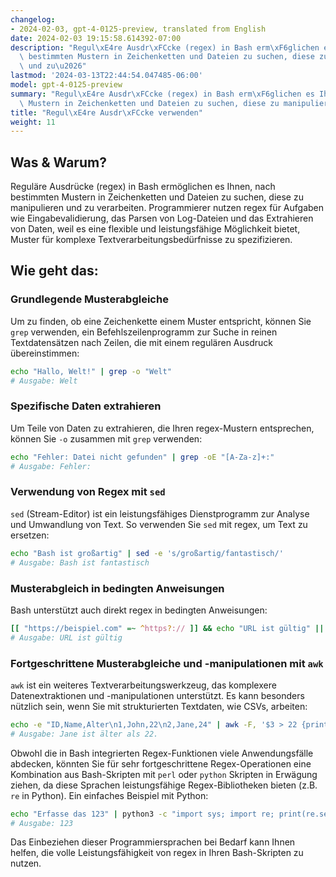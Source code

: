 ```yaml
---
changelog:
- 2024-02-03, gpt-4-0125-preview, translated from English
date: 2024-02-03 19:15:58.614392-07:00
description: "Regul\xE4re Ausdr\xFCcke (regex) in Bash erm\xF6glichen es Ihnen, nach\
  \ bestimmten Mustern in Zeichenketten und Dateien zu suchen, diese zu manipulieren\
  \ und zu\u2026"
lastmod: '2024-03-13T22:44:54.047485-06:00'
model: gpt-4-0125-preview
summary: "Regul\xE4re Ausdr\xFCcke (regex) in Bash erm\xF6glichen es Ihnen, nach bestimmten\
  \ Mustern in Zeichenketten und Dateien zu suchen, diese zu manipulieren und zu verarbeiten."
title: "Regul\xE4re Ausdr\xFCcke verwenden"
weight: 11
---
```


## Was & Warum?

Reguläre Ausdrücke (regex) in Bash ermöglichen es Ihnen, nach bestimmten Mustern in Zeichenketten und Dateien zu suchen, diese zu manipulieren und zu verarbeiten. Programmierer nutzen regex für Aufgaben wie Eingabevalidierung, das Parsen von Log-Dateien und das Extrahieren von Daten, weil es eine flexible und leistungsfähige Möglichkeit bietet, Muster für komplexe Textverarbeitungsbedürfnisse zu spezifizieren.

## Wie geht das:

### Grundlegende Musterabgleiche
Um zu finden, ob eine Zeichenkette einem Muster entspricht, können Sie `grep` verwenden, ein Befehlszeilenprogramm zur Suche in reinen Textdatensätzen nach Zeilen, die mit einem regulären Ausdruck übereinstimmen:

```bash
echo "Hallo, Welt!" | grep -o "Welt"
# Ausgabe: Welt
```

### Spezifische Daten extrahieren
Um Teile von Daten zu extrahieren, die Ihren regex-Mustern entsprechen, können Sie `-o` zusammen mit `grep` verwenden:

```bash
echo "Fehler: Datei nicht gefunden" | grep -oE "[A-Za-z]+:"
# Ausgabe: Fehler:
```

### Verwendung von Regex mit `sed`
`sed` (Stream-Editor) ist ein leistungsfähiges Dienstprogramm zur Analyse und Umwandlung von Text. So verwenden Sie `sed` mit regex, um Text zu ersetzen:

```bash
echo "Bash ist großartig" | sed -e 's/großartig/fantastisch/'
# Ausgabe: Bash ist fantastisch
```

### Musterabgleich in bedingten Anweisungen
Bash unterstützt auch direkt regex in bedingten Anweisungen:

```bash
[[ "https://beispiel.com" =~ ^https?:// ]] && echo "URL ist gültig" || echo "URL ist ungültig"
# Ausgabe: URL ist gültig
```

### Fortgeschrittene Musterabgleiche und -manipulationen mit `awk`
`awk` ist ein weiteres Textverarbeitungswerkzeug, das komplexere Datenextraktionen und -manipulationen unterstützt. Es kann besonders nützlich sein, wenn Sie mit strukturierten Textdaten, wie CSVs, arbeiten:

```bash
echo -e "ID,Name,Alter\n1,John,22\n2,Jane,24" | awk -F, '$3 > 22 {print $2 " ist älter als 22."}'
# Ausgabe: Jane ist älter als 22.
```

Obwohl die in Bash integrierten Regex-Funktionen viele Anwendungsfälle abdecken, könnten Sie für sehr fortgeschrittene Regex-Operationen eine Kombination aus Bash-Skripten mit `perl` oder `python` Skripten in Erwägung ziehen, da diese Sprachen leistungsfähige Regex-Bibliotheken bieten (z.B. `re` in Python). Ein einfaches Beispiel mit Python:

```bash
echo "Erfasse das 123" | python3 -c "import sys; import re; print(re.search('(\d+)', sys.stdin.read()).group(0))"
# Ausgabe: 123
```

Das Einbeziehen dieser Programmiersprachen bei Bedarf kann Ihnen helfen, die volle Leistungsfähigkeit von regex in Ihren Bash-Skripten zu nutzen.
